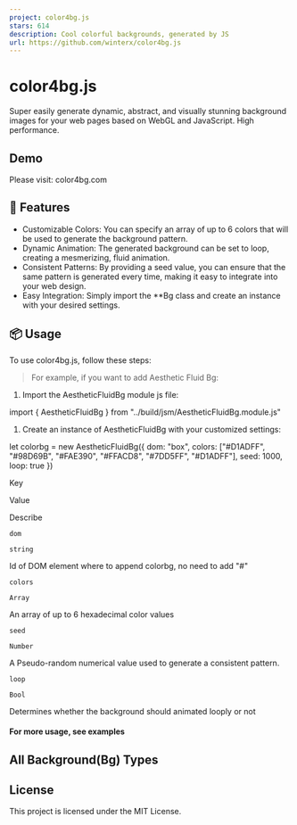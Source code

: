 ```yaml
---
project: color4bg.js
stars: 614
description: Cool colorful backgrounds, generated by JS
url: https://github.com/winterx/color4bg.js
---
```


color4bg.js
===========

Super easily generate dynamic, abstract, and visually stunning background images for your web pages based on WebGL and JavaScript. High performance.

Demo
----

Please visit: color4bg.com

🚀 Features
-----------

-   Customizable Colors: You can specify an array of up to 6 colors that will be used to generate the background pattern.
-   Dynamic Animation: The generated background can be set to loop, creating a mesmerizing, fluid animation.
-   Consistent Patterns: By providing a seed value, you can ensure that the same pattern is generated every time, making it easy to integrate into your web design.
-   Easy Integration: Simply import the \*\*Bg class and create an instance with your desired settings.

📦 Usage
--------

To use color4bg.js, follow these steps:

> For example, if you want to add Aesthetic Fluid Bg:

1.  Import the AestheticFluidBg module js file:

import { AestheticFluidBg } from "../build/jsm/AestheticFluidBg.module.js"

1.  Create an instance of AestheticFluidBg with your customized settings:

let colorbg \= new AestheticFluidBg({
    dom: "box",
    colors: \["#D1ADFF", "#98D69B", "#FAE390", "#FFACD8", "#7DD5FF", "#D1ADFF"\],
    seed: 1000,
    loop: true
})

Key

Value

Describe

`dom`

`string`

Id of DOM element where to append colorbg, no need to add "#"

`colors`

`Array`

An array of up to 6 hexadecimal color values

`seed`

`Number`

A Pseudo-random numerical value used to generate a consistent pattern.

`loop`

`Bool`

Determines whether the background should animated looply or not

#### For more usage, see examples

All Background(Bg) Types
------------------------

License
-------

This project is licensed under the MIT License.
